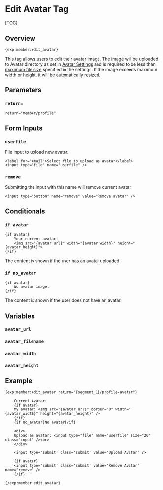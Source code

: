 <!--
    This source file is part of the open source project
    ExpressionEngine User Guide (https://github.com/ExpressionEngine/ExpressionEngine-User-Guide)

    @link      https://expressionengine.com/
    @copyright Copyright (c) 2003-2020, Packet Tide, LLC (https://packettide.com)
    @license   https://expressionengine.com/license Licensed under Apache License, Version 2.0
-->

# Edit Avatar Tag

[TOC]

## Overview

    {exp:member:edit_avatar}

This tag allows users to edit their avatar image. The image will be uploaded to Avatar directory as set in [Avatar Settings](control-panel/settings/avatars.md) and is required to be less than [maximum file size](control-panel/settings/avatars.md#maximum-file-size-kb) specified in the settings. If the image exceeds maximum width or height, it will be automatically resized.


## Parameters

### `return=`

    return="member/profile"


## Form Inputs

### `userfile`

File input to upload new avatar.

    <label for="email">Select file to upload as avatar</label>
    <input type="file" name="userfile" />

### `remove`

Submitting the input with this name will remove current avatar.

    <input type="button" name="remove" value="Remove avatar" />

## Conditionals

### `if avatar`

    {if avatar}
        Your current avatar:
        <img src="{avatar_url}" width="{avatar_width}" height="{avatar_height}">
    {/if}

The content is shown if the user has an avatar uploaded.

### `if no_avatar`

    {if avatar}
        No avatar image.
    {/if}

The content is shown if the user does not have an avatar.

## Variables

### `avatar_url`

### `avatar_filename`

### `avatar_width`

### `avatar_height`

## Example

    {exp:member:edit_avatar return="{segment_1}/profile-avatar"}

        Current Avatar:
        {if avatar}
        My avatar: <img src="{avatar_url}" border="0" width="{avatar_width}" height="{avatar_height}" />
        {/if}
        {if no_avatar}No avatar{/if}

        <div>
        Upload an avatar: <input type="file" name="userfile" size="20" class="input" /><br>
        </div>

        <input type='submit' class='submit' value='Upload Avatar' />

        {if avatar}
        <input type='submit' class='submit' value='Remove Avatar' name="remove" />
        {/if}

    {/exp:member:edit_avatar}
